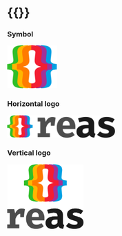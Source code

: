 # {{}}

### Symbol
<img src="symbol.png" alt="reas symbol" height="100" />

### Horizontal logo
<img src="logo-horizontal.png" alt="reas horizontal logo" width="250" />

### Vertical logo
<img src="logo-vertical.png" alt="reas vertical logo" height="150" />
